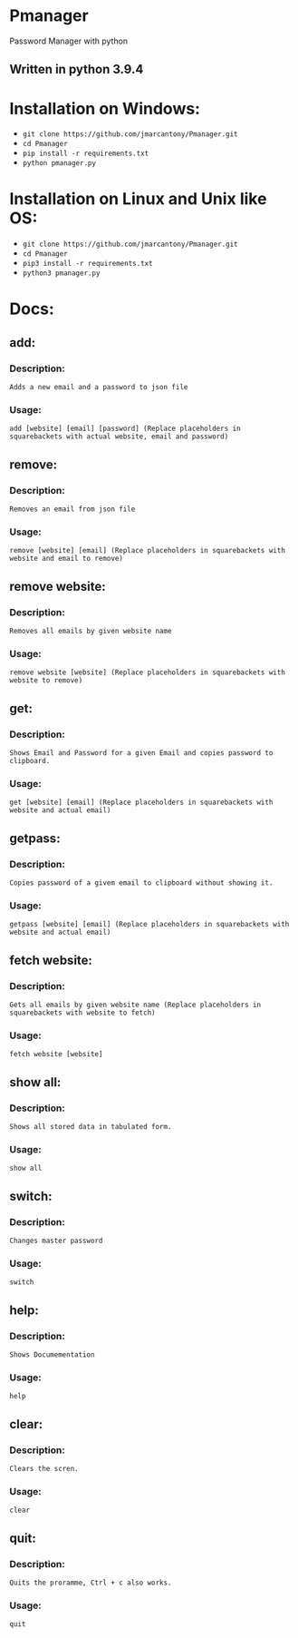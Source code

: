 # Pmanager
Password Manager with python

## Written in python 3.9.4 

# Installation on Windows:
* `git clone https://github.com/jmarcantony/Pmanager.git`
* `cd Pmanager`
* `pip install -r requirements.txt`
* `python pmanager.py`

# Installation on Linux and Unix like OS:
* `git clone https://github.com/jmarcantony/Pmanager.git`
* `cd Pmanager`
* `pip3 install -r requirements.txt`
* `python3 pmanager.py`


# Docs:
## add:
###  Description:
    Adds a new email and a password to json file
###  Usage:
    add [website] [email] [password] (Replace placeholders in squarebackets with actual website, email and password)

## remove:
###  Description:
    Removes an email from json file
###  Usage:
    remove [website] [email] (Replace placeholders in squarebackets with website and email to remove)

## remove website:
###  Description:
    Removes all emails by given website name
###  Usage:
    remove website [website] (Replace placeholders in squarebackets with website to remove)

## get:
###  Description:
    Shows Email and Password for a given Email and copies password to clipboard.
###  Usage:
    get [website] [email] (Replace placeholders in squarebackets with website and actual email)

## getpass:
###  Description:
    Copies password of a givem email to clipboard without showing it.
###  Usage:
    getpass [website] [email] (Replace placeholders in squarebackets with website and actual email) 

## fetch website:
###  Description:
    Gets all emails by given website name (Replace placeholders in squarebackets with website to fetch)
###  Usage:
    fetch website [website]

## show all:
###  Description:
    Shows all stored data in tabulated form.
###  Usage:
    show all

## switch:
###  Description:
    Changes master password
###  Usage:
    switch

## help:
###  Description:
    Shows Documementation
###  Usage:
    help

## clear:
###  Description:
    Clears the scren.
###  Usage:
    clear 
 
## quit:
###  Description:
    Quits the proramme, Ctrl + c also works.
###  Usage:
    quit
